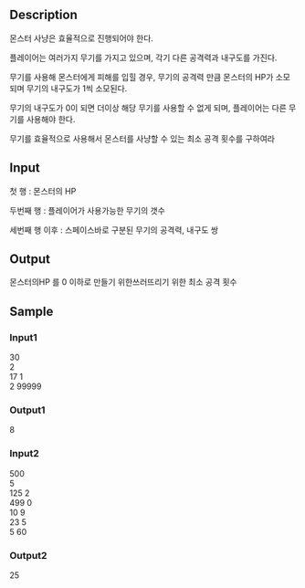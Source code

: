 ## Description   
몬스터 사냥은 효율적으로 진행되어야 한다.

플레이어는 여러가지 무기를 가지고 있으며, 각기 다른 공격력과 내구도를 가진다.

무기를 사용해 몬스터에게 피해를 입힐 경우, 무기의 공격력 만큼 몬스터의 HP가 소모되며 무기의 내구도가 1씩 소모된다.

무기의 내구도가 0이 되면 더이상 해당 무기를 사용할 수 없게 되며, 플레이어는 다른 무기를 사용해야 한다.

무기를 효율적으로 사용해서 몬스터를 사냥할 수 있는 최소 공격 횟수를 구하여라   

## Input    
첫 행 : 몬스터의 HP

두번째 행 : 플레이어가 사용가능한 무기의 갯수

세번째 행 이후 : 스페이스바로 구분된 무기의 공격력, 내구도 쌍    

## Output 
몬스터의HP 를 0 이하로 만들기 위한쓰러뜨리기 위한 최소 공격 횟수   

## Sample
### Input1                    
   30    
   2   
   17 1   
   2 99999 

### Output1   
   8

### Input2                    
   500   
   5   
   125 2   
   499 0   
   10 9   
   23 5   
   5 60    

### Output2   
   25

